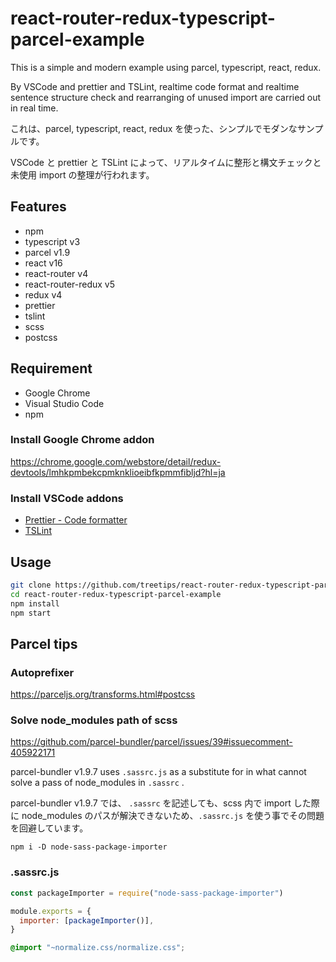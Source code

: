 # react-router-redux-typescript-parcel-example

This is a simple and modern example using parcel, typescript, react, redux.

By VSCode and prettier and TSLint, realtime code format and realtime sentence structure check and rearranging of unused import are carried out in real time.

これは、parcel, typescript, react, redux を使った、シンプルでモダンなサンプルです。

VSCode と prettier と TSLint によって、リアルタイムに整形と構文チェックと未使用 import の整理が行われます。

## Features

- npm
- typescript v3
- parcel v1.9
- react v16
- react-router v4
- react-router-redux v5
- redux v4
- prettier
- tslint
- scss
- postcss

## Requirement

- Google Chrome
- Visual Studio Code
- npm

### Install Google Chrome addon

https://chrome.google.com/webstore/detail/redux-devtools/lmhkpmbekcpmknklioeibfkpmmfibljd?hl=ja

### Install VSCode addons

- [Prettier - Code formatter](https://marketplace.visualstudio.com/items?itemName=esbenp.prettier-vscode)
- [TSLint](https://marketplace.visualstudio.com/items?itemName=eg2.tslint)

## Usage

```bash
git clone https://github.com/treetips/react-router-redux-typescript-parcel-example.git
cd react-router-redux-typescript-parcel-example
npm install
npm start
```

## Parcel tips

### Autoprefixer

https://parceljs.org/transforms.html#postcss

### Solve node_modules path of scss

https://github.com/parcel-bundler/parcel/issues/39#issuecomment-405922171

parcel-bundler v1.9.7 uses `.sassrc.js` as a substitute for in what cannot solve a pass of node_modules in `.sassrc` .

parcel-bundler v1.9.7 では、 `.sassrc` を記述しても、scss 内で import した際に node_modules のパスが解決できないため、`.sassrc.js` を使う事でその問題を回避しています。

```
npm i -D node-sass-package-importer
```

### .sassrc.js

```js
const packageImporter = require("node-sass-package-importer")

module.exports = {
  importer: [packageImporter()],
}
```

```scss
@import "~normalize.css/normalize.css";
```
